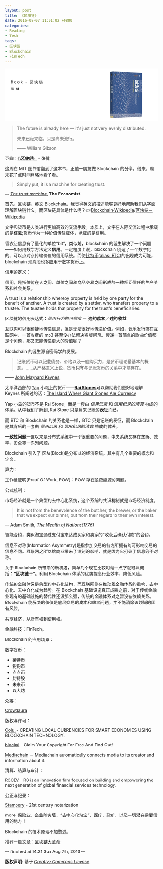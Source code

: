 ```yaml
---
layout: post
title: 《区块链》
date: 2016-08-07 11:01:02 +0800
categories:
- Reading
- Tech
tags:
- 区块链
- Blockchain
- FinTech
---
```


![book-Blockchain](/uploads/books/book-Blockchain.png)

<blockquote class="blockquote-center">
The future is already here — it's just not very evenly distributed.
<p>未来已经来临，只是尚未流行。</p>
<p> —— William Gibson</p>

</blockquote>

<!-- more -->

豆瓣：[《***区块链***》](https://book.douban.com/subject/26831424/) - 张健

这周在 MIT 图书馆翻到了这本书，正值一朋友做 Blockchain 的分享，借来，周末花了点时间粗略地看了看。

> Simply put, it is a machine for creating trust.

-- [*The trust machine*](http://www.economist.com/news/leaders/21677198-technology-behind-bitcoin-could-transform-how-economy-works-trust-machine), **The Economist**

首先，区块链，英文 Blockchain。我觉得英文的描述能够更好地帮助我们从字面理解区块链什么。而区块链具体是什么呢？👉[Blockchain-Wikipedia](https://en.wikipedia.org/wiki/Blockchain_(database))/[区块链－Wikipedia](https://zh.wikipedia.org/wiki/%E5%8C%BA%E5%9D%97%E9%93%BE)


文字和货币是人类进行更加高效的交流手段。本质上，文字在人际交流过程中承载的是**信息**;货币作为一种价值传输载体，承载的是信用。

香农让信息有了量化的单位“bit”，类似地，blockchain 的诞生解决了一个问题——如何用数学方法定义**信用**。一定程度上说，blockchain 创造了一个数字化的、可以点对点传输价值的信用系统。而使[比特币(alias: BTC)](https://zh.wikipedia.org/zh/%E6%AF%94%E7%89%B9%E5%B8%81)的出现成为可能，blockchain 现阶段也多应用于数字货币上。

信用的定义：

信用，是指依附在人之间、单位之间和商品交易之间形成的一种相互信任的生产关系和社会关系。

A trust is a relationship whereby property is held by one party for the benefit of another. A trust is created by a settlor, who transfers property to a trustee. The trustee holds that property for the trust's beneficiaries.


区块链的信用表达式：*信用行为的可信度* ＝ **违约成本**／**违约收益**

互联网可以很便捷地传递信息，但是无法很好地传递价值。例如，音乐发行商在互联网中，一首收费的 mp3 甚至没办法解决盗版问题。传递一首简单的歌曲价值都是个问题，那又怎能传递更大的价值呢？

Blockchain 的诞生源自密码学的发展。

> 记账货币可以记载债务、价格以及一般购买力，是货币理论最基本的概念。......从严格意义上说，货币**只有**与记账货币的关系中才能存在。

—— [John Maynard Keynes](https://en.wikipedia.org/wiki/John_Maynard_Keynes)

太平洋西部的 [Yap](https://en.wikipedia.org/wiki/Yap) 小岛上的货币——[**Rai Stones**](https://en.wikipedia.org/wiki/Rai_stones)可以帮助我们更好地理解 Keynes 所阐述的话：[The Island Where Giant Stones Are Currency](http://www.slate.com/blogs/atlas_obscura/2013/10/15/cash_card_or_car_sized_stone_payment_options_on_the_island_of_yap.html)

Yap 小岛的货币不是 Rai Stone，而是一套由 *信用记录* 和 *信用纪录的清算* 构成的体系。从中我们了解到, Rai Stone 只是用来记账的**表征**而已。

而 BTC 和 Blockchain 的关系也是一样，BTC 只是记账的表征，而 Blockchain 是其背后的一套由 *信用记录* 和 *信用纪录的清算* 构成的体系。


**一致性问题**一直以来是分布式系统中一个很重要的问题，中央系统又存在垄断、效率、安全等一系列问题。

Blockchain 引入了 区块(Block)是分布式的经济系统。其中有几个重要的概念和定义。

算力：

工作量证明(Proof Of Work, POW)：POW 存在浪费能源的问题。

公式机制：

市场经济就是一个典型的去中心化系统，这个系统的共识机制就是市场经济制度。

> It is not from the benevolence of the butcher, the brewer, or the baker that we expect our dinner, but from their regard to their own interest.

-- Adam Smith, [*The Wealth of Nations(1776)*](https://en.wikipedia.org/wiki/The_Wealth_of_Nations)


智能合约，类似淘宝通过支付宝来达成买家和卖家的“收获后确认付款”的合约。

信息不对称(Information Asymmetry)是指参加交易的各方所拥有的可影响交易的信息不同。互联网之所以给商业带来了深刻的影响，就是因为它打破了信息的不对称。

关于 Blockchain 所带来的新机遇，简单几个现在比较时髦一点字就可以概括：**“区块链＋”**。利用 Blockchain 体系的优势提高行业效率、降低风险。

传统的金融体系是典型的中心化结构，而互联网则在推动着金融体系的重构，去中心化、去中介化成为趋势。在 Blockchain 基础设施真正成熟之前，对于传统金融业现有的基础设施的替代性还没那么强，传统的金融体系对之暂没有依赖关系。Blockchain 能解决的仅仅是底层交易的成本和效率问题，并不能消除该领域的固有风险。

共享经济，从所有权到使用权。

金融科技：FinTech。



Blockchain 的应用场景：

数字货币：

- 莱特币
- 狗狗币
- 点点币
- 比特股
- 未来币
- 以太坊

众筹：

[Crowdaura](http://coinjournal.net/blockchain-startup-crowdaura-selected-for-accentures-2016-fintech-innovation-lab-in-london/)


版权与许可：

[Colu.](https://www.colu.com/) - CREATING LOCAL CURRENCIES FOR SMART ECONOMIES USING BLOCKCHAIN TECHNOLOGY.

[blockai](https://blockai.com/) - Claim Your Copyright For Free And Find Out!

[Mediachain](http://www.mediachain.io/) － Mediachain automatically connects media to its creator and information about it.

清算、结算与审计：

[R3CEV](http://r3cev.com/) - R3 is an innovation firm focused on building and empowering the next generation of global financial services technology.

公正与纪录：

[Stampery](https://stampery.com/) - 21st century notarization

more: 保险业、企业防火墙、“去中心化淘宝”、医疗、政府，以及一切潜在需要信用的地方！

Blockchain 的技术原理不加赘述。

推荐一篇文章：[区块链大革命](http://8btc.com/thread-33029-1-1.html)

-- finished at 14:21 Sun Aug 7th, 2016 --	

**版权声明**: 基于 [*Creative Commons License*](https://creativecommons.org/licenses/by-nc-nd/3.0/deed.zh)















